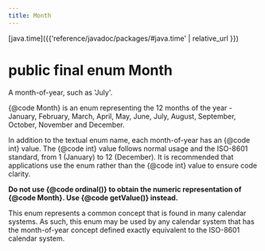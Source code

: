 ```yaml
---
title: Month
---
```


[java.time]({{'reference/javadoc/packages/#java.time' | relative_url }})

# public final enum Month


A month-of-year, such as 'July'.
 <p>
 {@code Month} is an enum representing the 12 months of the year -
 January, February, March, April, May, June, July, August, September, October,
 November and December.
 <p>
 In addition to the textual enum name, each month-of-year has an {@code int} value.
 The {@code int} value follows normal usage and the ISO-8601 standard,
 from 1 (January) to 12 (December). It is recommended that applications use the enum
 rather than the {@code int} value to ensure code clarity.
 <p>
 <b>Do not use {@code ordinal()} to obtain the numeric representation of {@code Month}.
 Use {@code getValue()} instead.</b>
 <p>
 This enum represents a common concept that is found in many calendar systems.
 As such, this enum may be used by any calendar system that has the month-of-year
 concept defined exactly equivalent to the ISO-8601 calendar system.